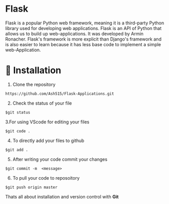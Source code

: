 # Flask
Flask is a popular Python web framework, meaning it is a third-party Python library used for developing web applications. Flask is an API of Python that allows us to build up web-applications. It was developed by Armin Ronacher. Flask's framework is more explicit than Django's framework and is also easier to learn because it has less base code to implement a simple web-Application.

# 🚀&nbsp;Installation 
1. Clone the repository 
```
https://github.com/Ash515/Flask-Applications.git
```
2. Check the status of your file 
```
$git status
```

3.For using VScode for editing your files 
```
$git code .
```
4. To directly add your files to github
```
$git add .
```
5. After writing your code commit your changes 
```
$git commit -m  <message>
```
6. To pull your code to reposoitory
```
$git push origin master
```
Thats all about installation and version control with **Git**
